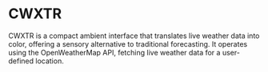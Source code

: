 # CWXTR
CWXTR is a compact ambient interface that translates live weather data into color, offering a sensory alternative to traditional forecasting. It operates using the OpenWeatherMap API, fetching live weather data for a user-defined location. 
